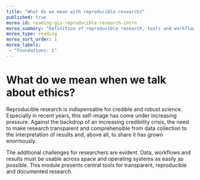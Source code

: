 ```yaml
---
title: "What do we mean with reproducible research?"
published: true
morea_id: reading-gis-reproducible-research-intro
morea_summary: "Definition of reproducible research, tools and workflows"
morea_type: reading
morea_sort_order: 1
morea_labels:
 - "Foundations: 1"
---
```


# What do we mean when we talk about ethics?

Reproducible research is indispensable for credible and robust science. Especially in recent years, this self-image has come under increasing pressure. Against the backdrop of an increasing credibility crisis, the need to make research transparent and comprehensible from data collection to the interpretation of results and, above all, to share it has grown enormously.

The additional challenges for researchers are evident. Data, workflows and results must be usable across space and operating systems as easily as possible. This module presents central tools for transparent, reproducible and documented research.


<!---
Here’s a rather benign but illustrative example. On June 9, 2011, Google released a
“doodle” honoring Les Paul which users found addictive to play with. This is a type of
project that’s typically done by an individual engineer on their “20% time” in a day or
two. A third party, RescueTime, estimated that 5.3 million hours were spent playing this
game. Let us pause to consider that 5.3 million hours equates to about eight lifetimes.
Did the doodle make a positive contribution to the world? Do engineers at Google have
an obligation to consider this question before releasing the feature? What principle(s)
should they use to determine the answer? These are all valid questions, but what is
perhaps even more interesting here is the disproportionality between the amount of time
engineers spent creating the feature (at most a few person-days, in all likelihood), and the
amount of time users spent on it (several lifetimes). 
--->

